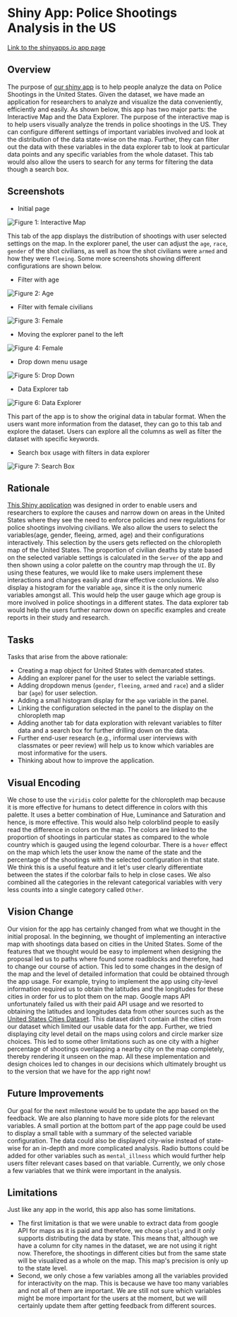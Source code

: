 # Shiny App: Police Shootings Analysis in the US

[Link to the shinyapps.io app page](https://adityashrm21.shinyapps.io/us-police-shootings-analysis/)

## Overview

  The purpose of [our shiny app](https://adityashrm21.shinyapps.io/us-police-shootings-analysis/) is to help people analyze the data on Police Shootings in the United States. Given the dataset, we have made an application for researchers to analyze and visualize the data conveniently, efficiently and easily. As shown below, this app has two major parts: the Interactive Map and the Data Explorer. The purpose of the interactive map is to help users visually analyze the trends in police shootings in the US. They can configure different settings of important variables involved and look at the distribution of the data state-wise on the map. Further, they can filter out the data with these variables in the data explorer tab to look at particular data points and any specific variables from the whole dataset. This tab would also allow the users to search for any terms for filtering the data though a search box.

## Screenshots

- Initial page

![Figure 1: Interactive Map](../imgs/initial_data.png)

This tab of the app displays the distribution of shootings with user selected settings on the map. In the explorer panel, the user can adjust the `age`, `race`, `gender` of the shot civilians, as well as how the shot civilians were `armed` and how they were `fleeing`. Some more screenshots showing different configurations are shown below.

- Filter with age

![Figure 2: Age](../imgs/age_filter.png)

- Filter with female civilians

![Figure 3: Female](../imgs/more_filters.png)

- Moving the explorer panel to the left

![Figure 4: Female](../imgs/more_filters.png)

- Drop down menu usage

![Figure 5: Drop Down](../imgs/drop_down.png)

- Data Explorer tab

![Figure 6: Data Explorer](../imgs/data_explorer.png)

This part of the app is to show the original data in tabular format. When the users want more information from the dataset, they can go to this tab and explore the dataset. Users can explore all the columns as well as filter the dataset with specific keywords.

- Search box usage with filters in data explorer

![Figure 7: Search Box](../imgs/search_box.png)

## Rationale

[This Shiny application](https://adityashrm21.shinyapps.io/us-police-shootings-analysis/) was designed in order to enable users and researchers to explore the causes and narrow down on areas in the United States where they see the need to enforce policies and new regulations for police shootings involving civilians. We also allow the users to select the variables(age, gender, fleeing, armed, age) and their configurations interactively. This selection by the users gets reflected on the chloropleth map of the United States. The proportion of civilian deaths by state based on the selected variable settings is calculated in the `Server` of the app and then shown using a color palette on the country map through the `UI`. By using these features, we would like to make users implement these interactions and changes easily and draw effective conclusions. We also display a histogram for the variable `age`, since it is the only numeric variables amongst all. This would help the user gauge which age group is more involved in police shootings in a different states. The data explorer tab would help the users further narrow down on specific examples and create reports in their study and research.

## Tasks

Tasks that arise from the above rationale:

- Creating a map object for United States with demarcated states.
- Adding an explorer panel for the user to select the variable settings.
- Adding dropdown menus (`gender`, `fleeing`, `armed` and `race`) and a slider bar (`age`) for user selection.
- Adding a small histogram display for the `age` variable in the panel.
- Linking the configuration selected in the panel to the display on the chloropleth map
- Adding another tab for data exploration with relevant variables to filter data and a search box for further drilling down on the data.
- Further end-user research (e.g., informal user interviews with classmates or peer review) will help us to know which variables are most informative for the users.
- Thinking about how to improve the application.

## Visual Encoding

We chose to use the `viridis` color palette for the chloropleth map because it is more effective for humans to detect difference in colors with this palette. It uses a better combination of Hue, Luminance and Saturation and hence, is more effective. This would also help colorblind people to easily read the difference in colors on the map. The colors are linked to the proportion of shootings in particular states as compared to the whole country which is gauged using the legend colourbar. There is a `hover` effect on the map which lets the user know the name of the state and the percentage of the shootings with the selected configuration in that state. We think this is a useful feature and it let's user clearly differentiate between the states if the colorbar fails to help in close cases. We also combined all the categories in the relevant categorical variables with very less counts into a single category called `Other`.

## Vision Change

Our vision for the app has certainly changed from what we thought in the initial proposal. In the beginning, we thought of implementing an interactive map with shootings data based on cities in the United States. Some of the features that we thought would be easy to implement when designing the proposal led us to paths where found some roadblocks and therefore, had to change our course of action. This led to some changes in the design of the map and the level of detailed information that could be obtained through the app usage. For example, trying to implement the app using city-level information required us to obtain the latitudes and the longitudes for these cities in order for us to plot them on the map. Google maps API unfortunately failed us with their paid API usage and we resorted to obtaining the latitudes and longitudes data from other sources such as the [United States Cities Dataset](https://simplemaps.com/data/us-cities). This dataset didn't contain all the cities from our dataset which limited our usable data for the app. Further, we tried displaying city level detail on the maps using colors and circle marker size choices. This led to some other limitations such as one city with a higher percentage of shootings overlapping a nearby city on the map completely, thereby rendering it unseen on the map. All these implementation and design choices led to changes in our decisions which ultimately brought us to the version that we have for the app right now!

## Future Improvements

Our goal for the next milestone would be to update the app based on the feedback. We are also planning to have more side plots for the relevant variables. A small portion at the bottom part of the app page could be used to display a small table with a summary of the selected variable configuration. The data could also be displayed city-wise instead of state-wise for an in-depth and more complicated analysis. Radio buttons could be added for other variables such as `mental_illness` which would further help users filter relevant cases based on that variable. Currently, we only chose a few variables that we think were important in the analysis.

## Limitations

Just like any app in the world, this app also has some limitations.

- The first limitation is that we were unable to extract data from google API for maps as it is paid and therefore, we chose `plotly` and it only supports distributing the data by state. This means that, although we have a column for city names in the dataset, we are not using it right now. Therefore, the shootings in different cities but from the same state will be visualized as a whole on the map. This map's precision is only up to the state level.
- Second, we only chose a few variables among all the variables provided for interactivity on the map. This is because we have too many variables and not all of them are important. We are still not sure which variables might be more important for the users at the moment, but we will certainly update them after getting feedback from different sources.
